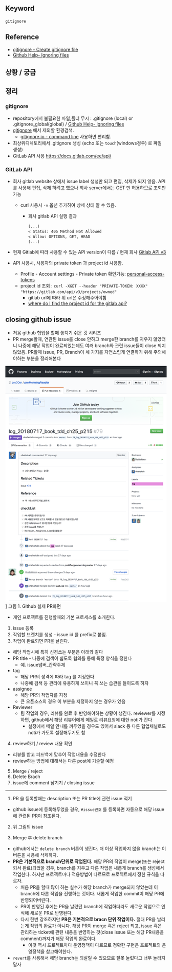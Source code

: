 ## Keyword
`gitignore`

## Reference
- [gitignore - Create gitignore file](https://www.gitignore.io)
- [Github Help- Ignoring files](https://help.github.com/articles/ignoring-files/)

## 상황 / 궁금

## 정리
### gitignore
- repository에서 불필요한 파일,폴더 무시 : .gitignore (local) or .gitignore_global(global) / [Github Help- Ignoring files](https://help.github.com/articles/ignoring-files/)
- [gitignore](https://www.gitignore.io) 에서 제외할 환경검색.
  - [gitignore.io - command line](https://www.gitignore.io/docs) 사용하면 편리함.
- 최상위디렉토리에서 .gitignore 생성 (echo 또는 `touch`(windows경우) 로 파일 생성)  
- GitLab API 사용 https://docs.gitlab.com/ee/api/ 

### GitLab API
- 회사 gitlab website 상에서 issue label 생성만 되고 편집, 삭제가 되지 않음. API 를 사용해 편집, 삭제 하려고 했으나  회사 server에서는 GET 만 허용하므로 조회만 가능
  - curl 사용시 `-v` 옵션 추가하여 상세 상태 알 수 있음. 
    - 회사 gitlab API 실행 결과

      ```
      (...)
      < Status: 405 Method Not Allowed
      < Allow: OPTIONS, GET, HEAD
      (...)
      ```
  
- 현재 Gitlab에 따라 사용할 수 있는 API version이 다름 / 현재 회사 [Gitlab API v3](https://gitlab.com/gitlab-org/gitlab-ce/blob/8-16-stable/doc/api/README.md)
- API 사용시, 사용자의 private token 과 project id 사용함. 
  - Profile - Account settings - Private token 확인가능: [personal-access-tokens](https://docs.gitlab.com/ee/user/profile/personal_access_tokens.html) 
  - project id 조회 : `curl -XGET --header "PRIVATE-TOKEN: XXXX" "https://gitlab.com/api/v3/projects/owned"`
    - gitlab url에 따라 위 url은 수정해주어야함
    - [where do I find the project id for the gitlab api?](https://stackoverflow.com/questions/39559689/where-do-i-find-the-project-id-for-the-gitlab-api)

## closing github issue
- 처음 github 협업을 할때 놓치기 쉬운 것 시리즈
- PR merge할때, 연관된 issue를 close 안하고 merge한 branch를 지우지 않았더니 나중에 해당 작업이 완료되었는데도 여러 branch와 관련 issue들이 close 되지 않았음. PR할때 issue, PR, Branch이 세 가지를 자연스럽게 연결하기 위해 주의해야하는 부분을 정리해본다

![PR](/Image/github_pr.png)]
그림 1. Github 실제 PR화면

- 개인 프로젝트를 진행할때의 기본 프로세스를 소개한다.
1. issue 등록
2. 작업할 브랜치를 생성 - issue id 를 prefix로 붙임. 
3. 작업이 완료되면 PR을 날린다.
  - 해당 작업시에 특히 신경쓰는 부분은 아래와 같다
  -  PR title 
    - 나중에 검색이 쉽도록 협의를 통해 특정 양식을 정한다
      - 예.  issue넘버_간략주제
  - tag
    - 해당 PR의 성격에 따라 tag 를 지정한다
    - 나중에 검색 등 관리에 유용하게 쓰이니 꼭 쓰는 습관을 들이도록 하자
  - assignee
    - 해당 PR의 작업자를 지정
    - 큰 오픈소스의 경우 이 부분을 지정하지 않는 경우가 있음
  - Reviewer
    - 팀 작업의 경우, 리뷰를 완료 후 반영해야하는 상황이 생긴다. reviewer를 지정하면, github에서 해당 리뷰어에게 메일로 리뷰요청에 대한 noti가 간다
      - 설정에서 메일 안내를 꺼두었을 경우도 있어서 slack 등 다른 협업채널로도 noti가 가도록 설정해두기도 함
4. review하기 / review 내용 확인
 - 리뷰를 받고 피드백에 맞추어 작업내용을 수정한다
 - review하는 방법에 대해서는 다른 post에 기술할 예정
5. Merge / reject
6. Delete Brach 
7. issue에 comment 남기기 / closing issue

-----

1. PR 을 등록할때는 description 또는 PR title에 관련 issue 적기
- github issue에 등록해두었을 경우, `#issue번호` 를 등록하면 자동으로 해당 issue에 관련된 PR이 참조된다.
2. 위 그림의 issue  

3. Merge 후 delete branch
- github에서는 `delete branch` 버튼이 생긴다. 더 이상 작업하지 않을 branch는 이 버튼을 사용해 삭제하자. 
- **PR은 기본적으로 branch단위로 작업된다.** 해당 PR의 작업이 merge(또는 reject되서 완료)되었을 경우, branch를 지우고 다른 작업은 새롭게 branch를 생성해서 작업한다. 하지만 프로젝트마다 적용방법이 다르므로 프로젝트에서 정한 규칙을 따르자.
  - 처음 PR을 할때 많이 하는 실수가 해당 branch가 merge되지 않았는데 이 branch에 다른 작업을 진행하는 것이다. 새롭게 작업한 commit이 해당 PR에 반영되어버린다. 
  - PR이 반영된 후에는 PR을 날렸던 branch에 작업하더라도 새로운 작업으로 인식해 새로운 PR로 반영된다.
  - 다시 한번 강조하지만 **PR은 기본적으로 bracn 단위 작업이다.** 절대 PR을 날리는게 작업의 완료가 아니다. 해당 PR이 merge 혹은 reject 되고, issue 혹은 관리하는 ticket에 관련 내용을 반영하는 것(close issue 또는 해당 PR내용을 comment)까지가 해당 작업의 완료이다.
    - 이것 역시 프로젝트마다 운영정책이 다르므로 정확한 구현은 프로젝트의 운영정책을 참고해야한다. 
- `revert`를 사용해서 해당 branch는 되살릴 수 있으므로 잘못 눌렀다고 너무 놀라지 말자






